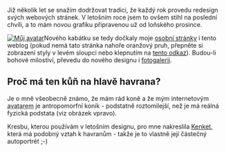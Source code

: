 <!-- dcterms:identifier = riderweblog#188 -->
<!-- dcterms:title = Oranžový vzhled pro nový rok -->
<!-- dcterms:abstract = Vánoční dárek - především pak pro mne -->
<!-- np9:categoryId = 1 -->
<!-- x4w:category = Koně -->
<!-- np9:authorId = 1 -->
<!-- np9:authorEmail = michal.valasek@altairis.cz -->
<!-- dcterms:creator = Michal Altair Valášek -->
<!-- dcterms:created = 2004-12-24T04:16:37.327+01:00 -->
<!-- dcterms:dateAccepted = 2004-12-24T04:16:37.327+01:00 -->

Již několik let se snažím dodržovat tradici, že každý rok provedu redesign svých webových stránek. V letošním roce jsem to ovšem stihl na poslední chvíli, a to mám novou grafiku připravenou už od loňského prosince.

[![Můj avatar](http://www.rider.cz/files/images/tn_0006.gif)](http://www.rider.cz/files/images/0006.jpg)Nového kabátku se tedy dočkaly moje [osobní stránky](http://www.rider.cz/) i tento weblog (pokud nemá tato stránka nahoře oranžový pruh, přepněte si zobrazení styly v levém sloupci nebo klepnutím na [tento odkaz](/SetStyle.aspx?Screen=orange&URL=/entry/article-20041224.aspx)). Budou-li bohové milostiví, převedu do nového designu i [fotogalerii](http://gallery.rider.cz/).
 <h2>Proč má ten kůň na hlavě havrana?</h2> 

Je o mně všeobecně známo, že mám rád koně a že mým internetovým <acronym title="Zobrazením v kyberprostoru/Matrixu/Metaverzu - příznivci cyberpunku vědí">avatarem</acronym> je antropomorfní koník - podstatně roztomilejší, než je má reálná fyzická podstata (viz obrázek vpravo).

Kresbu, kterou používám v letošním designu, pro mne nakreslila [Kenket](http://www.kenket.com/), která má podobný vztah k havranům - takže je to vlastně její částečný autoportrét ;-)